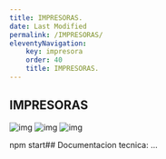 ```yaml
---
title: IMPRESORAS.
date: Last Modified
permalink: /IMPRESORAS/
eleventyNavigation:
    key: impresora
    order: 40
    title: IMPRESORAS.
---
```

## **IMPRESORAS**

![img](../content/images/Impresoras/printsap1.jpg)
![img](../content/images/Impresoras/printsap2.jpg)
![img](../content/images/Impresoras/printsap3.jpg)

npm start## Documentacion tecnica:
...
